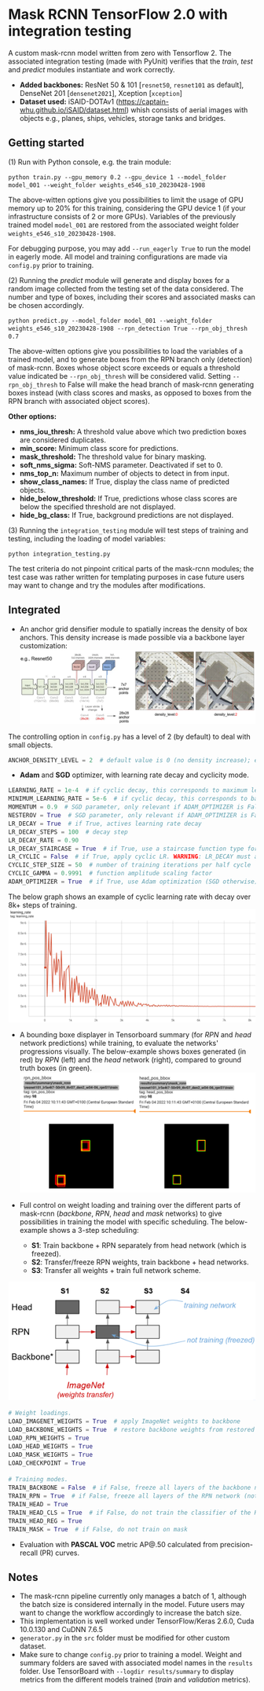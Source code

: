 # Mask RCNN TensorFlow 2.0 with integration testing

A custom mask-rcnn model written from zero with Tensorflow 2. The associated integration testing (made with PyUnit) 
verifies that the _train_, _test_ and _predict_ modules instantiate and work correctly. 

* **Added backbones:** ResNet 50 & 101 [`resnet50`, `resnet101` as default], DenseNet 201 [`densenet2021`], Xception [`xception`]
* **Dataset used:** iSAID-DOTAv1 (https://captain-whu.github.io/iSAID/dataset.html) whish consists of aerial images with 
objects e.g., planes, ships, vehicles, storage tanks and bridges.

## Getting started

(1) Run with Python console, e.g. the train module:
```
python train.py --gpu_memory 0.2 --gpu_device 1 --model_folder model_001 --weight_folder weights_e546_s10_20230428-1908
```
The above-witten options give you possibilities to limit the usage of GPU memory up to 20% for this training, 
considering the GPU device 1 (if your infrastructure consists of 2 or more GPUs). Variables of the previously 
trained model `model_001` are restored from the associated weight folder `weights_e546_s10_20230428-1908`.

For debugging purpose, you may add `--run_eagerly True` to run the model in eagerly mode. All model and training
configurations are made via `config.py` prior to training.

(2) Running the _predict_ module will generate and display boxes for a random image collected from the testing set
of the data considered. The number and type of boxes, including their scores and associated masks can be 
chosen accordingly.
```
python predict.py --model_folder model_001 --weight_folder weights_e546_s10_20230428-1908 --rpn_detection True --rpn_obj_thresh 0.7
```
The above-witten options give you possibilities to load the variables of a trained model, and to generate boxes from
the RPN branch only (detection) of mask-rcnn. Boxes whose object score exceeds or equals a threshold value indicated
be `--rpn_obj_thresh` will be considered valid. Setting `--rpn_obj_thresh` to False will make the head branch of
mask-rcnn generating boxes instead (with class scores and masks, as opposed to boxes from the RPN branch with
associated object scores).

**Other options:**
* **nms_iou_thresh:** A threshold value above which two prediction boxes are considered duplicates.
* **min_score:** Minimum class score for predictions.
* **mask_threshold:** The threshold value for binary masking.
* **soft_nms_sigma:** Soft-NMS parameter. Deactivated if set to 0.
* **nms_top_n:** Maximum number of objects to detect in from input.
* **show_class_names:** If True, display the class name of predicted objects.
* **hide_below_threshold:** If True, predictions whose class scores are below the specified threshold are not displayed.
* **hide_bg_class:** If True, background predictions are not displayed.

(3) Running the `integration_testing` module will test steps of training and testing, including the loading of 
model variables:
```
python integration_testing.py
```
The test criteria do not pinpoint critical parts of the mask-rcnn modules; the test case was rather written for 
templating purposes in case future users may want to change and try the modules after modifications.

## Integrated
* An anchor grid densifier module to spatially increas the density of box anchors. This density increase is made
possible via a backbone layer customization:
![Anchor densifier](./figures/anchor_grid_densifier.png)

The controlling option in `config.py` has a level of 2 (by default) to deal with small objects.
```python
ANCHOR_DENSITY_LEVEL = 2  # default value is 0 (no density increase); each level increase density by power of 2
```

* **Adam** and **SGD** optimizer, with learning rate decay and cyclicity mode.
```python
LEARNING_RATE = 1e-4  # if cyclic decay, this corresponds to maximum learning rate
MINIMUM_LEARNING_RATE = 5e-6  # if cyclic decay, this corresponds to base learning rate
MOMENTUM = 0.9  # SGD parameter, only relevant if ADAM_OPTIMIZER is False
NESTEROV = True  # SGD parameter, only relevant if ADAM_OPTIMIZER is False
LR_DECAY = True  # if True, actives learning rate decay
LR_DECAY_STEPS = 100  # decay step
LR_DECAY_RATE = 0.90
LR_DECAY_STAIRCASE = True  # if True, use a staircase function type for decay
LR_CYCLIC = False  # if True, apply cyclic LR. WARNING: LR_DECAY must also be True
CYCLIC_STEP_SIZE = 50  # number of training iterations per half cycle
CYCLIC_GAMMA = 0.9991  # function amplitude scaling factor
ADAM_OPTIMIZER = True  # if True, use Adam optimization (SGD otherwise)
```

The below graph shows an example of cyclic learning rate with decay over 8k+ steps of training.
![Cyclic learning rate](./figures/cyclic_lr.png)

* A bounding boxe displayer in Tensorboard summary (for _RPN_ and _head_ network predictions) while training, to
evaluate the networks' progressions visually. The below-example shows boxes generated (in red) by _RPN_ (left) and 
the _head_ network (right), compared to ground truth boxes (in green).
![Summary boxes](./figures/summary_boxes.png)
* Full control on weight loading and training over the different parts of mask-rcnn (_backbone_, _RPN_, _head_ and 
_mask_ networks) to give possibilities in training the model with specific scheduling. The below-example shows 
a 3-step scheduling: 

  * **S1**: Train backbone + RPN separately from head network (which is freezed).
  * **S2**: Transfer/freeze RPN weights, train backbone + head networks. 
  * **S3**: Transfer all weights + train full network scheme.

![Train scheduling](./figures/train_scheduling.png)

```python
# Weight loadings.
LOAD_IMAGENET_WEIGHTS = True  # apply ImageNet weights to backbone
LOAD_BACKBONE_WEIGHTS = True  # restore backbone weights from restored model (overwrites ImageNet weights)
LOAD_RPN_WEIGHTS = True
LOAD_HEAD_WEIGHTS = True
LOAD_MASK_WEIGHTS = True
LOAD_CHECKPOINT = True

# Training modes.
TRAIN_BACKBONE = False  # if False, freeze all layers of the backbone network (not trained)
TRAIN_RPN = True  # if False, freeze all layers of the RPN network (not trained)
TRAIN_HEAD = True
TRAIN_HEAD_CLS = True  # if False, do not train the classifier of the HEAD network
TRAIN_HEAD_REG = True
TRAIN_MASK = True  # if False, do not train on mask
```
* Evaluation with **PASCAL VOC** metric AP@.50 calculated from precision-recall (PR) curves.

## Notes
* The mask-rcnn pipeline currently only manages a batch of 1, although the batch size is considered internally in the
model. Future users may want to change the workflow accordingly to increase the batch size.
* This implementation is well worked under TensorFlow/Keras 2.6.0, Cuda 10.0.130 and CuDNN 7.6.5
* `generator.py` in the `src` folder must be modified for other custom dataset.
* Make sure to change `config.py` prior to training a model. Weight and summary folders are saved with associated
model names in the `results` folder. Use TensorBoard with `--logdir results/summary` to display metrics from the 
different models trained (_train_ and _validation_ metrics).